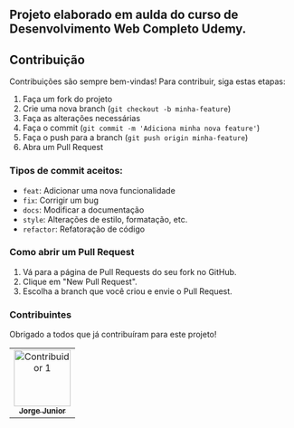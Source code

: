 ## Projeto elaborado em aulda do curso de Desenvolvimento Web Completo Udemy.


## Contribuição

Contribuições são sempre bem-vindas! Para contribuir, siga estas etapas:

1. Faça um fork do projeto
2. Crie uma nova branch (`git checkout -b minha-feature`)
3. Faça as alterações necessárias
4. Faça o commit (`git commit -m 'Adiciona minha nova feature'`)
5. Faça o push para a branch (`git push origin minha-feature`)
6. Abra um Pull Request

### Tipos de commit aceitos:

- `feat`: Adicionar uma nova funcionalidade
- `fix`: Corrigir um bug
- `docs`: Modificar a documentação
- `style`: Alterações de estilo, formatação, etc.
- `refactor`: Refatoração de código

### Como abrir um Pull Request

1. Vá para a página de Pull Requests do seu fork no GitHub.
2. Clique em "New Pull Request".
3. Escolha a branch que você criou e envie o Pull Request.

### Contribuintes

Obrigado a todos que já contribuíram para este projeto!

<!-- Instruções para adicionar fotos de contribuintes -->
<table>
  <tr>
    <td align="center"><a href="https://github.com/jltdsjrdev"><img src="https://avatars.githubusercontent.com/u/113628571?v=4" width="100px;" alt="Contribuidor 1"/><br /><sub><b>Jorge Junior</b></sub></a></td>
    
  </tr>
</table>
